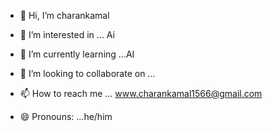 - 👋 Hi, I’m charankamal
- 👀 I’m interested in ... Ai
- 🌱 I’m currently learning ...AI
- 💞️ I’m looking to collaborate on ... 
- 📫 How to reach me ... www.charankamal1566@gmail.com
- 😄 Pronouns: ...he/him
  

  <!---
Charankamalis a ✨ special ✨ repository because its `README.md` (this file) appears on your GitHub profile.
You can click the Preview link to take a look at your changes.
--->
